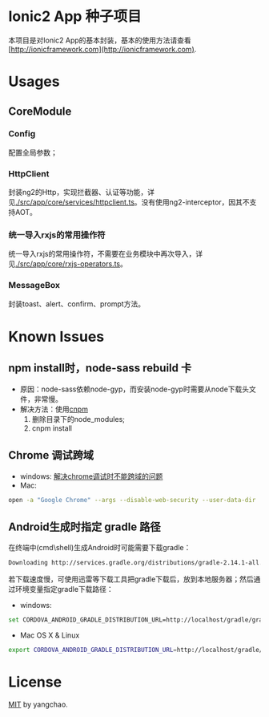 # Ionic2 App 种子项目

本项目是对Ionic2 App的基本封装，基本的使用方法请查看[http://ionicframework.com](http://ionicframework.com).
 
# Usages

## CoreModule

### Config
配置全局参数；

### HttpClient
封装ng2的Http，实现拦截器、认证等功能，详见[./src/app/core/services/httpclient.ts](./src/app/core/services/httpclient.ts)。没有使用ng2-interceptor，因其不支持AOT。

### 统一导入rxjs的常用操作符
统一导入rxjs的常用操作符，不需要在业务模块中再次导入，详见[./src/app/core/rxjs-operators.ts](./src/app/core/rxjs-operators.ts)。

### MessageBox
封装toast、alert、confirm、prompt方法。




# Known Issues

## npm install时，node-sass rebuild 卡
* 原因：node-sass依赖node-gyp，而安装node-gyp时需要从node下载头文件，非常慢。
* 解决方法：使用[cnpm](https://cnpmjs.org/)
    1. 删除目录下的node_modules; 
    2. cnpm install
	
## Chrome 调试跨域
* windows: [解决chrome调试时不能跨域的问题](http://www.cnblogs.com/laden666666/p/5544572.html)
* Mac:
``` bash
open -a "Google Chrome" --args --disable-web-security --user-data-dir
```
	
## Android生成时指定 gradle 路径
在终端中(cmd\shell)生成Android时可能需要下载gradle：
``` bash
Downloading http://services.gradle.org/distributions/gradle-2.14.1-all.zip
```
若下载速度慢，可使用迅雷等下载工具把gradle下载后，放到本地服务器；然后通过环境变量指定gradle下载路径：
* windows:
``` bash
set CORDOVA_ANDROID_GRADLE_DISTRIBUTION_URL=http://localhost/gradle/gradle-2.14.1-all.zip
```
* Mac OS X & Linux
``` bash
export CORDOVA_ANDROID_GRADLE_DISTRIBUTION_URL=http://localhost/gradle/gradle-2.14.1-all.zip
```
# License
[MIT](/LICENSE) by yangchao.
